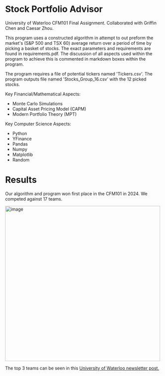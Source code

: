 # Stock Portfolio Advisor
University of Waterloo CFM101 Final Assignment. Collaborated with Griffin Chen and Caesar Zhou.

This program uses a constructed algorithm in attempt to out preform the market's (S&P 500 and TSX 60) average return over a period of time by picking a basket of stocks. The exact parameters and requirements are found in requirements.pdf. The discussion of all aspects used within the program to achieve this is commented in markdown boxes within the program.

The program requires a file of potential tickers named 'Tickers.csv'. The program outputs file named 'Stocks_Group_16.csv' with the 12 picked stocks.

Key Financial/Mathematical Aspects:
- Monte Carlo Simulations 
- Capital Asset Pricing Model (CAPM)
- Modern Portfolio Theory (MPT)

Key Computer Science Aspects:
- Python
- YFinance
- Pandas
- Numpy
- Matplotlib
- Random

# Results
Our algorithm and program won first place in the CFM101 in 2024. We competed against 17 teams.

<img width="500" alt="image" src="https://github.com/user-attachments/assets/d1c5fa35-e8ba-485a-8c68-974718b04083" />

The top 3 teams can be seen in this [University of Waterloo newsletter post.](https://uwaterloo.ca/computing-financial-management/news/cfm-101-team-competition-winners-fall-2024)

